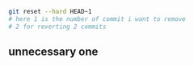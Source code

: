 ```bash
git reset --hard HEAD~1
# here 1 is the number of commit i want to remove
# 2 for reverting 2 commits
```

## unnecessary one